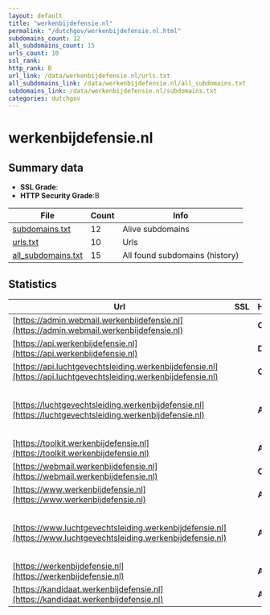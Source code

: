 ```yaml
---
layout: default
title: "werkenbijdefensie.nl"
permalink: "/dutchgov/werkenbijdefensie.nl.html"
subdomains_count: 12
all_subdomains_count: 15
urls_count: 10
ssl_rank: 
http_rank: B
url_link: /data/werkenbijdefensie.nl/urls.txt
all_subdomains_link: /data/werkenbijdefensie.nl/all_subdomains.txt
subdomains_link: /data/werkenbijdefensie.nl/subdomains.txt
categories: dutchgov
---
```



# werkenbijdefensie.nl
## Summary data


 - **SSL Grade**:
 - **HTTP Security Grade**:B


| File       | Count | Info |
|------------|-------|------|
|[subdomains.txt](/data/werkenbijdefensie.nl/subdomains.txt)|12|Alive subdomains|
|[urls.txt](/data/werkenbijdefensie.nl/urls.txt)|10|Urls|
|[all_subdomains.txt](/data/werkenbijdefensie.nl/all_subdomains.txt)|15|All found subdomains (history)|


## Statistics


| Url | SSL | HTTP | Server | Cookie | HSTS | CORS | CTO | CSP | XFO | XXP | RP |FP| Tech |Title |
|--------|-------|-------|------|------|------|------|------|------|------|------|------|------|------|------|
|[https://admin.webmail.werkenbijdefensie.nl](https://admin.webmail.werkenbijdefensie.nl)| | **C**|Ponos Maximum| | | | |:warning: | :white_check_mark: | :white_check_mark: | :white_check_mark: | |||
|[https://api.werkenbijdefensie.nl](https://api.werkenbijdefensie.nl)| | **D**|Ponos Maximum| | | | | | :white_check_mark: | :white_check_mark: | :white_check_mark: | ||404 Not Found|
|[https://api.luchtgevechtsleiding.werkenbijdefensie.nl](https://api.luchtgevechtsleiding.werkenbijdefensie.nl)| | **C**|nginx| |:white_check_mark: | | | | | | :white_check_mark: | |HSTS Nginx||
|[https://luchtgevechtsleiding.werkenbijdefensie.nl](https://luchtgevechtsleiding.werkenbijdefensie.nl)| | **A**|nginx| |:white_check_mark: | | | | :white_check_mark: | :white_check_mark: | :white_check_mark: | |Google Tag Manager HSTS Nginx|LGL Serious Game...|
|[https://toolkit.werkenbijdefensie.nl](https://toolkit.werkenbijdefensie.nl)| | **A**|Ponos Maximum|:white_check_mark: |:white_check_mark: | | |:warning: | :white_check_mark: | :white_check_mark: | :white_check_mark: | |HSTS|Redirecting to p...|
|[https://webmail.werkenbijdefensie.nl](https://webmail.werkenbijdefensie.nl)| | **C**|Ponos Maximum| | | | |:warning: | :white_check_mark: | :white_check_mark: | :white_check_mark: | |||
|[https://www.werkenbijdefensie.nl](https://www.werkenbijdefensie.nl)| | **A**|Ponos Maximum| |:white_check_mark: | | |:warning: | :white_check_mark: | :white_check_mark: | :white_check_mark: | |HSTS||
|[https://www.luchtgevechtsleiding.werkenbijdefensie.nl](https://www.luchtgevechtsleiding.werkenbijdefensie.nl)| | **A**|nginx| |:white_check_mark: | | | | :white_check_mark: | :white_check_mark: | :white_check_mark: | |Google Tag Manager HSTS Nginx|LGL Serious Game...|
|[https://werkenbijdefensie.nl](https://werkenbijdefensie.nl)| | **A**|Ponos Maximum| |:white_check_mark: | | |:warning: | :white_check_mark: | :white_check_mark: | :white_check_mark: | |HSTS|Werken bij Defen...|
|[https://kandidaat.werkenbijdefensie.nl](https://kandidaat.werkenbijdefensie.nl)| | **A**|Ponos Maximum| |:white_check_mark: | | |:warning: | :white_check_mark: | :white_check_mark: | :white_check_mark: | |HSTS||

